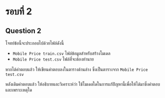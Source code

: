 # รอบที่ 2

## Question 2


โจทย์ข้อนี้จะประกอบไปด้วยไฟล์ดังนี้

* `Mobile Price train.csv` ไฟล์ข้อมูลสำหรับสร้างโมเดล
* `Mobile Price test.csv` ไฟล์ที่จะต้องทำนาย

หากได้คำตอบแล้ว ให้เขียนคำตอบลงในตารางด้านล่าง ซึ่งเป็นตารางจาก `Mobile Price test.csv`

หลังเติมคำตอบแล้ว ให้อธิบายและวิเคราะห์ว่า ใช้โมเดลใดในการแก้ปัญหานี้เพื่อให้ได้มาซึ่งคำตอบ และเพราะเหตุใด 